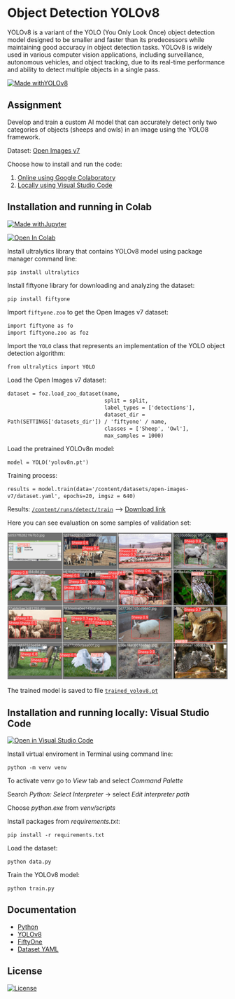 # Object Detection YOLOv8

YOLOv8 is a variant of the YOLO (You Only Look Once) object detection model designed to be smaller and faster than its predecessors while maintaining good accuracy in object detection tasks. YOLOv8 is widely used in various computer vision applications, including surveillance, autonomous vehicles, and object tracking, due to its real-time performance and ability to detect multiple objects in a single pass.

[![Made withYOLOv8](https://img.shields.io/badge/Made%20with-YOLOv8-green)](https://docs.ultralytics.com/)

## Assignment

Develop and train a custom AI model that can accurately detect only two categories of objects (sheeps and owls) in an image using the YOLO8 framework.

Dataset: [Open Images v7](https://docs.ultralytics.com/datasets/detect/open-images-v7/)

Choose how to install and run the code:
1. [Online using Google Colaboratory](https://github.com/mmravak/object-detection-yolov8/blob/main/README.md#installation-and-running-in-colab)
2. [Locally using Visual Studio Code](https://github.com/mmravak/object-detection-yolov8/blob/main/README.md#installation-and-running-locally-visual-studio-code)

## Installation and running in Colab

[![Made withJupyter](https://img.shields.io/badge/Made%20with-Jupyter-orange?style=for-the-badge&logo=Jupyter)](https://jupyter.org/try)

[![Open In Colab](https://colab.research.google.com/assets/colab-badge.svg)](https://colab.research.google.com/drive/1RtPTmGTpYKN7KiABjWfEaLc4l4EeCRxt?usp=sharing)


Install ultralytics library that contains YOLOv8 model using package manager command line:

```
pip install ultralytics
```

Install fiftyone library for downloading and analyzing the dataset:
```
pip install fiftyone
```

Import `fiftyone.zoo` to get the Open Images v7 dataset:
```
import fiftyone as fo
import fiftyone.zoo as foz
```

Import the `YOLO` class that represents an implementation of the YOLO object detection algorithm:
```
from ultralytics import YOLO
```
Load the Open Images v7 dataset:
```
dataset = foz.load_zoo_dataset(name,
                               split = split,
                               label_types = ['detections'],
                               dataset_dir = Path(SETTINGS['datasets_dir']) / 'fiftyone' / name,
                               classes = ['Sheep', 'Owl'],
                               max_samples = 1000)
```
Load the pretrained YOLOv8n model:
```
model = YOLO('yolov8n.pt')
```

Training process:
```
results = model.train(data='/content/datasets/open-images-v7/dataset.yaml', epochs=20, imgsz = 640)
```

Results:
[`/content/runs/detect/train`](https://github.com/mmravak/object-detection-yolov8/tree/main/runs/detect/train)
--> [Download link](https://minhaskamal.github.io/DownGit/#/home?url=https://github.com/mmravak/object-detection-yolov8/tree/main/runs/detect/train)

Here you can see evaluation on some samples of validation set:

![Image](https://github.com/mmravak/object-detection-yolov8/blob/main/runs/detect/train/val_batch0_pred.jpg)

The trained model is saved to file [`trained_yolov8.pt`](https://github.com/mmravak/object-detection-yolov8/blob/main/trained_yolov8n.pt)

## Installation and running locally: Visual Studio Code

[![Open in Visual Studio Code](https://img.shields.io/badge/Open%20in-VSCode-blue)](https://vscode.dev/github/mmravak/object-detection-yolov8)


Install virtual enviroment in Terminal using command line:
```
python -m venv venv
```
To activate venv go to _View_ tab and select _Command Palette_

Search _Python: Select Interpreter_ -> select _Edit interpreter path_

Choose _python.exe_ from _venv/scripts_

Install packages from _requirements.txt_:
```
pip install -r requirements.txt
```
Load the dataset:
```
python data.py
```
Train the YOLOv8 model:
```
python train.py
```

## Documentation

- [Python](https://docs.python.org/3/)
- [YOLOv8](https://docs.ultralytics.com/)
- [FiftyOne](https://docs.voxel51.com/)
- [Dataset YAML](https://docs.ultralytics.com/datasets/detect/open-images-v7/#dataset-yaml)

## License
[![License](https://img.shields.io/badge/License-Apache_2.0-blue.svg)](https://opensource.org/licenses/Apache-2.0)

